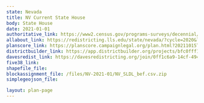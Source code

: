 ```yaml
---
state: Nevada
title: NV Current State House
body: State House
date: 2021-01-01
authoritative_link: https://www2.census.gov/programs-surveys/decennial/2020/data/01-Redistricting_File--PL_94-171/Nevada/
allabout_link: https://redistricting.lls.edu/state/nevada/?cycle=2020&level=State%20Lower&startdate=
planscore_link: https://planscore.campaignlegal.org/plan.html?20211015T191634.997242076Z
districtbuilder_link: https://app.districtbuilder.org/projects/bfc0fff1-3f86-46b1-b2b1-b08b5f513271
davesredist_link: https://davesredistricting.org/join/0ff1c6a9-14cf-494d-ab10-e56aa0496020
five38_link:
shapefile_file:
blockassignment_file: /files/NV-2021-01/NV_SLDL_bef.csv.zip
simplegeojson_file:

layout: plan-page
---
```

